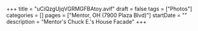 +++
title = "uCiQzgUjqVGRMGFBAtoy.avif"
draft = false
tags = ["Photos"]
categories = []
pages = ["Mentor, OH (7900 Plaza Blvd)"]
startDate = ""
description = "Mentor's Chuck E.'s House Facade"
+++
